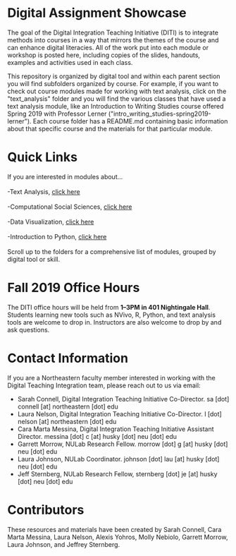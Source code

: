 # Digital Assignment Showcase

The goal of the Digital Integration Teaching Initiative (DITI) is to integrate methods into courses in a way that mirrors the themes of the course and can enhance digital literacies.  All of the work put into each module or workshop is posted here, including copies of the slides, handouts, examples and activities used in each class.

This repository is organized by digital tool and within each parent section you will find subfolders organized by course. For example, if you want to check out course modules made for working with text analysis, click on the "text_analysis" folder and you will find the various classes that have used a text analysis module, like an Introduction to Writing Studies course offered Spring 2019 with Professor Lerner ("intro_writing_studies-spring2019-lerner"). Each course folder has a README.md containing basic information about that specific course and the materials for that particular module.

# Quick Links

If you are interested in modules about...
<br>
<br>
-Text Analysis, [click here](https://github.com/NULabNortheastern/digitalassignmentshowcase/tree/master/text_analysis)
<br>
<br>
-Computational Social Sciences, [click here](https://github.com/NULabNortheastern/digitalassignmentshowcase/tree/master/data_ethics/intro_computational_social_science)
<br>
<br>
-Data Visualization, [click here](https://github.com/NULabNortheastern/digitalassignmentshowcase/tree/master/data_visualization)
<br>
<br>
-Introduction to Python, [click here](https://github.com/NULabNortheastern/digitalassignmentshowcase/tree/master/intro_python)
<br>
<br>
Scroll up to the folders for a comprehensive list of modules, grouped by digital tool or skill. 
<br>

# Fall 2019 Office Hours
The DITI office hours will be held from <strong>1–3PM in 401 Nightingale Hall</strong>. Students learning new tools such as NVivo, R, Python, and text analysis tools are welcome to drop in. Instructors are also welcome to drop by and ask questions.

# Contact Information

If you are a Northeastern faculty member interested in working with the Digital Teaching Integration team, please reach out to us via email:

- Sarah Connell, Digital Integration Teaching Initiative Co-Director. sa [dot] connell [at] northeastern [dot] edu
- Laura Nelson, Digital Integration Teaching Initiative Co-Director. l [dot] nelson [at] northeastern [dot] edu
- Cara Marta Messina, Digital Integration Teaching Initiative Assistant Director. messina [dot] c [at] husky [dot] neu [dot] edu
- Garrett Morrow, NULab Research Fellow. morrow [dot] g [at] husky [dot] neu [dot] edu
- Laura Johnson, NULab Coordinator. johnson [dot] lau [at] husky [dot] neu [dot] edu
- Jeff Sternberg, NULab Research Fellow, sternberg [dot] je [at] husky [dot] neu [dot] edu


# Contributors
These resources and materials have been created by Sarah Connell, Cara Marta Messina, Laura Nelson, Alexis Yohros, Molly Nebiolo, Garrett Morrow, Laura Johnson, and Jeffrey Sternberg. 
